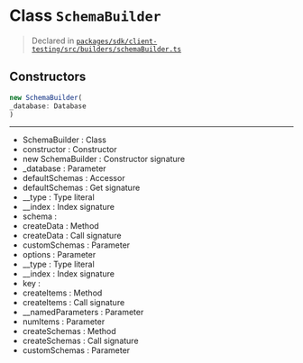 # Class `SchemaBuilder`
> Declared in [`packages/sdk/client-testing/src/builders/schemaBuilder.ts`](https://github.com/dxos/protocols/blob/main/packages/sdk/client-testing/src/builders/schemaBuilder.ts#L80)

## Constructors
```ts
new SchemaBuilder(
_database: Database
)
```

---
- SchemaBuilder : Class
- constructor : Constructor
- new SchemaBuilder : Constructor signature
- _database : Parameter
- defaultSchemas : Accessor
- defaultSchemas : Get signature
- __type : Type literal
- __index : Index signature
- schema :
- createData : Method
- createData : Call signature
- customSchemas : Parameter
- options : Parameter
- __type : Type literal
- __index : Index signature
- key :
- createItems : Method
- createItems : Call signature
- __namedParameters : Parameter
- numItems : Parameter
- createSchemas : Method
- createSchemas : Call signature
- customSchemas : Parameter
